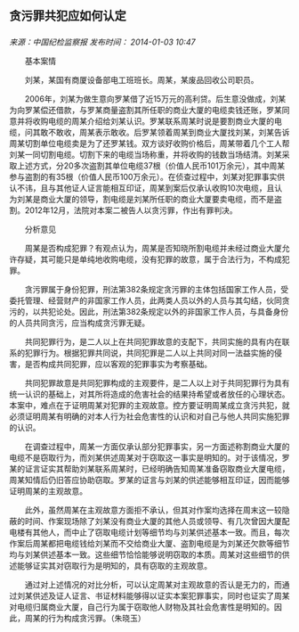## 贪污罪共犯应如何认定

### 

_来源：中国纪检监察报_ _发布时间： 2014-01-03 10:47_

　　基本案情

　　刘某，某国有商厦设备部电工班班长。周某，某废品回收公司职员。

　　2006年，刘某为做生意向罗某借了近15万元的高利贷。后生意没做成，刘某为向罗某偿还借款，与罗某商量盗割其所任职的商业大厦的电缆卖钱还账，罗某同意并将收购电缆的周某介绍给刘某认识。罗某联系周某时说是要割商业大厦的电缆，问其敢不敢收，周某表示敢收。后罗某领着周某到商业大厦找刘某，刘某告诉周某切割单位电缆卖是为了还罗某钱。双方谈好收购价格后，周某带着几个工人帮刘某一同切割电缆。切割下来的电缆当场称重，并将收购的钱数当场结清。刘某采取上述方式，分20多次盗割其单位电缆37根（价值人民币101万余元），其中周某参与盗割的有35根（价值人民币100万余元）。在侦查过程中，刘某对犯罪事实供认不讳，且与其他证人证言能相互印证，周某到案后仅承认收购10次电缆，且认为刘某是商业大厦的领导，割电缆是刘某所任职的商业大厦要卖电缆，而不是盗割。2012年12月，法院对本案二被告人以贪污罪，作出有罪判决。

　　分析意见

　　周某是否构成犯罪？有观点认为，周某是否知晓所割电缆并未经过商业大厦允许存疑，其可能只是单纯地收购电缆，没有犯罪的故意，属于合法行为，不构成犯罪。

　　贪污罪属于身份犯罪，刑法第382条规定贪污罪的主体包括国家工作人员，受委托管理、经营财产的非国家工作人员，此两类人员以外的人员与其勾结，伙同贪污的，以共犯论处。因此，刑法第382条规定以外的非国家工作人员，与具备身份的人员共同贪污，应当构成贪污罪无疑。

　　共同犯罪行为，是二人以上在共同犯罪故意的支配下，共同实施的具有内在联系的犯罪行为。根据犯罪共同说，共同犯罪是二人以上共同对同一法益实施的侵害，是否构成共同犯罪，应以客观的犯罪事实为考察基础。

　　共同犯罪故意是共同犯罪构成的主观要件，是二人以上对于共同犯罪行为具有统一认识的基础上，对其所将造成的危害社会的结果持希望或者放任的心理状态。本案中，难点在于证明周某对犯罪的主观故意。控方要证明周某成立贪污共犯，就必须证明周某有明确的对本人行为社会危害性的认识和对自己与他人共同实施犯罪的认识。

　　在调查过程中，周某一方面仅承认部分犯罪事实，另一方面述称割商业大厦的电缆不是窃取行为，而刘某供述周某对于窃取这一事实是明知的。对于该情况，罗某的证言证实其帮助刘某联系周某时，已经明确告知周某准备窃取商业大厦电缆，周某知情后仍旧答应协助窃取。罗某的证言与刘某的供述能够相互印证，因而能够证明周某的主观故意。

　　此外，虽然周某在主观故意方面拒不承认，但其对作案均选择在周末这一较隐蔽的时间、作案现场除了刘某没有商业大厦的其他人员或领导、有几次曾因大厦配电楼有其他人，而中止了窃取电缆计划等细节均与刘某供述基本一致。而且，每次作案后周某都把电缆钱给刘某而不交给商业大厦、盗割电缆是为刘某还欠款等细节均与刘某供述基本一致。这些细节恰恰能够说明窃取的本质。周某对这些细节的供述能够证实其对窃取行为是明知的，具有窃取的主观故意。

　　通过对上述情况的对比分析，可以认定周某对主观故意的否认是无力的，而通过刘某供述及证人证言、书证材料能够得以证实本案犯罪事实，同时也证实了周某对电缆归属商业大厦，自己行为属于窃取他人财物及其社会危害性是明知的。因此，周某的行为构成贪污罪。（朱晓玉）